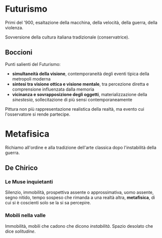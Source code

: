 # Futurismo

Primi del '900, esaltazione della macchina, della velocità, della guerra, della violenza.

Sovversione della cultura italiana tradizionale (conservatrice).

## Boccioni

Punti salienti del Futurismo:
* **simultaneità della visione**, contemporaneità degli eventi tipica della metropoli moderna
* **sintesi tra visione ottica e visione mentale**, tra percezione diretta e comprensione influenzata dalla memoria
* **vicinanza e sovrapposizione degli oggetti**, materializzazione della *sinestesia*, sollecitazione di più sensi contemporaneamente

Pittura non più rappresentazione realistica della realtà, ma evento cui l'osservatore si rende partecipe.

# Metafisica

Richiamo all'ordine e alla tradizione dell'arte classica dopo l'instabilità della guerra.

## De Chirico

### Le Muse inquietanti

Silenzio, immobilità, prospettiva assente o approssimativa, uomo assente, segno nitido, tempo sospeso che rimanda a una realtà altra, **metafisica**, di cui si è coscienti solo se la si sa percepire.

### Mobili nella valle

Immobilità, mobili che cadono che dicono *instabilità*. Spazio desolato che dice *solitudine*.

